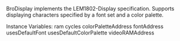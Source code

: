 BroDisplay implements the LEM1802-Display specification. Supports displaying characters specified by a font set and a color palette.

Instance Variables:
	ram	<BroRAM>
	cycles	<Integer>
	colorPaletteAddress	<Integer>
	fontAddress	<Integer>
	usesDefaultFont	<Boolean>
	usesDefaultColorPalette	<Boolean>
	videoRAMAddress	<Integer>